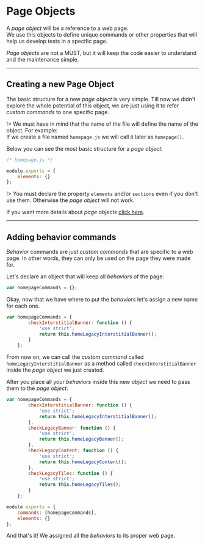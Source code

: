 # Page Objects
A *page object* will be a reference to a web page.<br>
We use this objects to define unique commands or other properties that
will help us develop tests in a specific page.

*Page objects* are not a MUST, but it will keep the code easier to
understand and the maintenance simple.

---

## Creating a new Page Object
The basic structure for a new *page object* is very simple. Till now we
didn't explore the whole potential of this object, we are just using it
to refer *custom commands* to one specific page.

!> We must have in mind that the name of the file will define the name
of the object. For example:<br>
If we create a file named `homepage.js` we will call it later as
`homepage()`.

Below you can see the most basic structure for a *page object*:

```javascript
/* homepage.js */

module.exports = {
    elements: {}
};
```

!> You must declare the property `elements` and/or `sections` even
if you don't use them. Otherwise the *page object* will not work.

If you want more details about *page objects*
[click here](http://nightwatchjs.org/guide#page-objects).

---

## Adding behavior commands
*Behavior* commands are just *custom commands* that are specific to a
web page. In other words, they can only be used on the page they were
made for.

Let's declare an object that will keep all *behaviors* of the page:

```javascript
var homepageCommands = {};
```

Okay, now that we have where to put the *behaviors* let's assign a new
name for each one.

```javascript
var homepageCommands = {
        checkInterstitialBanner: function () {
            'use strict';
            return this.homeLegacyInterstitialBanner();
        }
    };
```

From now on, we can call the *custom command* called
`homeLegacyInterstitialBanner` as a method called
`checkInterstitialBanner` inside the *page object* we just created.

After you place all your *behaviors* inside this new *object* we need
to pass them to the *page object*.

```javascript
var homepageCommands = {
        checkInterstitialBanner: function () {
            'use strict';
            return this.homeLegacyInterstitialBanner();
        },
        checkLegacyBanner: function () {
            'use strict';
            return this.homeLegacyBanner();
        },
        checkLegacyContent: function () {
            'use strict';
            return this.homeLegacyContent();
        },
        checkLegacyTiles: function () {
            'use strict';
            return this.homeLegacyTiles();
        }
    };

module.exports = {
    commands: [homepageCommands],
    elements: {}
};
```

And that's it! We assigned all the *behaviors* to its proper web page.